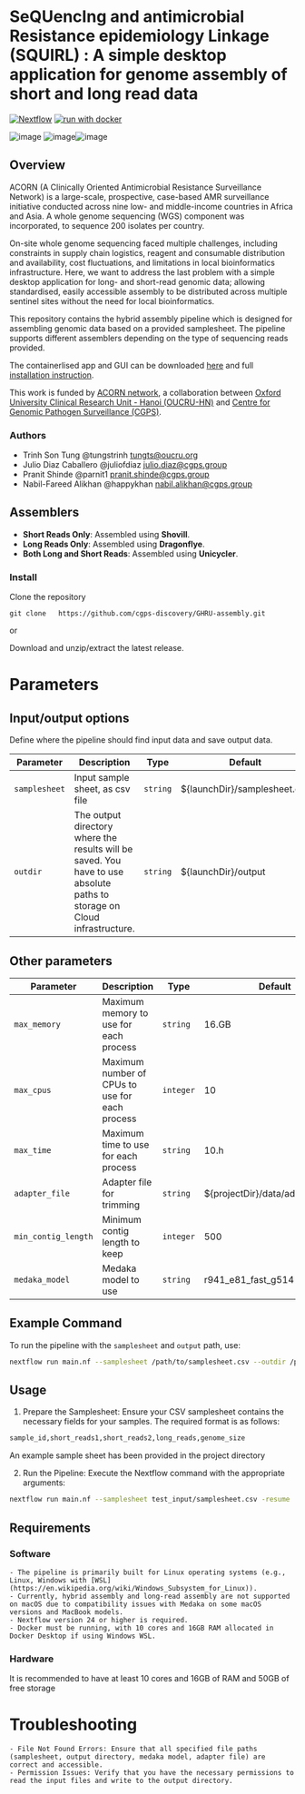 # SeQUencIng and antimicrobial Resistance epidemiology Linkage (SQUIRL) : A simple desktop application for genome assembly of short and long read data
[![Nextflow](https://img.shields.io/badge/nextflow%20DSL2-24.10.3-23aa62.svg)](https://www.nextflow.io/)
[![run with docker](https://img.shields.io/badge/run%20with-docker-0db7ed?labelColor=000000&logo=docker)](https://www.docker.com/)


![image](https://github.com/user-attachments/assets/1e85c53a-f530-4236-b162-93a264a5dc5a)
![image](https://www.oucru.org/wp-content/uploads/2023/02/cropped-cropped-oucru-logo-e1676437479194-150x113.png)![image](https://www.pathogensurveillance.net/wp-content/uploads/2022/05/cgps-32.png)

## Overview

ACORN (A Clinically Oriented Antimicrobial Resistance Surveillance Network) is a large-scale, prospective, case-based AMR surveillance initiative conducted across nine low- and middle-income countries in Africa and Asia. A whole genome sequencing (WGS) component was incorporated, to sequence 200 isolates per country.

On-site whole genome sequencing faced multiple challenges, including constraints in supply chain logistics, reagent and consumable distribution and availability, cost fluctuations, and limitations in local bioinformatics infrastructure. Here, we want to address the last problem with a simple desktop application for long- and short-read genomic data; allowing standardised, easily accessible assembly to be distributed across multiple sentinel sites without the need for local bioinformatics.

This repository contains the hybrid assembly pipeline which is designed for assembling genomic data based on a provided samplesheet. The pipeline supports different assemblers depending on the type of sequencing reads provided. 

The containerlised app and GUI can be downloaded [here](https://oucruaap-my.sharepoint.com/:f:/g/personal/tungts_oucru_org/EkI45Tv6kzJAv7lSh6udrqgBCcyk_RvQp5DZQGdK18sMpg?e=5ooOEG) and full [installation instruction](https://tungstrinh.github.io/squirls-assembler-protocol/).

This work is funded by [ACORN network](https://acornamr.net/#/), a collaboration between [Oxford University Clinical Research Unit - Hanoi (OUCRU-HN)](https://www.oucru.org/location/oucru-ha-noi/) and [Centre for Genomic Pathogen Surveillance (CGPS)](https://www.pathogensurveillance.net/).


### Authors
 - Trinh Son Tung           @tungstrinh       <tungts@oucru.org>
 - Julio Diaz Caballero     @juliofdiaz       <julio.diaz@cgps.group>  
 - Pranit Shinde            @parnit1          <pranit.shinde@cgps.group>
 - Nabil-Fareed Alikhan     @happykhan        <nabil.alikhan@cgps.group>


## Assemblers

- **Short Reads Only**: Assembled using **Shovill**.
- **Long Reads Only**: Assembled using **Dragonflye**.
- **Both Long and Short Reads**: Assembled using **Unicycler**.

### Install 
Clone the repository
```
git clone   https://github.com/cgps-discovery/GHRU-assembly.git
```
or 

Download and unzip/extract the latest release.

# Parameters
## Input/output options

Define where the pipeline should find input data and save output data.

| Parameter | Description | Type | Default | Required | Hidden |
|-----------|-------------|------|---------|----------|--------|
| `samplesheet` | Input sample sheet, as csv file | `string` | ${launchDir}/samplesheet.csv |  |  |
| `outdir` | The output directory where the results will be saved. You have to use absolute paths to storage on Cloud infrastructure. | `string` | ${launchDir}/output |  |  |

## Other parameters

| Parameter | Description | Type | Default | Required | Hidden |
|-----------|-------------|------|---------|----------|--------|
| `max_memory` | Maximum memory to use for each process | `string` | 16.GB |  | True |
| `max_cpus` | Maximum number of CPUs to use for each process | `integer` | 10 |  | True |
| `max_time` | Maximum time to use for each process | `string` | 10.h |  | True |
| `adapter_file` | Adapter file for trimming | `string` | ${projectDir}/data/adapters.fasta |  | True |
| `min_contig_length` | Minimum contig length to keep | `integer` | 500 |  | True |
| `medaka_model` | Medaka model to use | `string` | r941_e81_fast_g514 |  | True |


## Example Command

To run the pipeline with the `samplesheet` and `output` path, use:

```bash
nextflow run main.nf --samplesheet /path/to/samplesheet.csv --outdir /path/to/output
```

## Usage
1. Prepare the Samplesheet: Ensure your CSV samplesheet contains the necessary fields for your samples. The required format is as follows:

```bash
sample_id,short_reads1,short_reads2,long_reads,genome_size
```
An example sample sheet has been provided in the project directory

2. Run the Pipeline: Execute the Nextflow command with the appropriate arguments:
```bash
nextflow run main.nf --samplesheet test_input/samplesheet.csv -resume
```

## Requirements
### Software
    - The pipeline is primarily built for Linux operating systems (e.g., Linux, Windows with [WSL](https://en.wikipedia.org/wiki/Windows_Subsystem_for_Linux)).
    - Currently, hybrid assembly and long-read assembly are not supported on macOS due to compatibility issues with Medaka on some macOS versions and MacBook models.
    - Nextflow version 24 or higher is required.
    - Docker must be running, with 10 cores and 16GB RAM allocated in Docker Desktop if using Windows WSL.
### Hardware 
It is recommended to have at least 10 cores and 16GB of RAM and 50GB of free storage


# Troubleshooting
    - File Not Found Errors: Ensure that all specified file paths (samplesheet, output directory, medaka model, adapter file) are correct and accessible.
    - Permission Issues: Verify that you have the necessary permissions to read the input files and write to the output directory.


